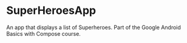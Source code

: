 # SuperHeroesApp
 An app that displays a list of Superheroes. Part of the Google Android Basics with Compose course.
